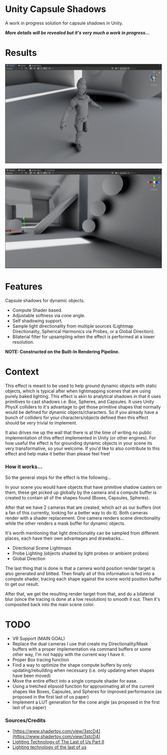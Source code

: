 # Unity Capsule Shadows

A work in progress solution for capsule shadows in Unity.

***More details will be revealed but it's very much a work in progress...***

# Results
![char1](GithubContent/char1.png)

![env1](GithubContent/env1.png)

# Features

Capsule shadows for dynamic objects.

- Compute Shader based.
- Adjustable softness via cone angle.
- Self shadowing support.
- Sample light directionality from multiple sources (Lightmap Directionality, Spherical Harmonics via Probes, or a Global Direction).
- Bilaterial filter for upsampling when the effect is performed at a lower resolution.

**NOTE: Constructed on the Built-In Rendering Pipeline.**

# Context

This effect is meant to be used to help ground dynamic objects with static objects, which is typical after when lightmapping scenes that are using purely baked lighting. This effect is akin to analytical shadows in that it uses primitives to cast shadows i.e. Box, Spheres, and Capsules. It uses Unity PhysX colliders to it's advantage to get those primitive shapes that normally would be defined for dynamic objects/characters. So if you already have a bunch of colliders for your characters/objects defined then this effect should be very trivial to implement.

It also drives me up the wall that there is at the time of writing no public implementation of this effect implemented in Unity (or other engines). For how useful the effect is for grounding dynamic objects in your scene its very transformative, so your welcome. If you'd like to also contribute to this effect and help make it better than please feel free!

### How it works...
So the general steps for the effect is the following...

In your scene you would have objects that have primitive shadow casters on them, these get picked up globally by the camera and a compute buffer is created to contain all of the shapes found (Boxes, Capsules, Spheres).

After that we have 2 cameras that are created, which act as our buffers (not a fan of this currently, looking for a better way to do it). Both cameras render with a shader replacement. One camera renders scene directionality while the other renders a mask buffer for dynamic objects. 

It's worth mentioning that light directionality can be sampled from different places, each have their own advantages and drawbacks...
- Directional Scene Lightmaps
- Probe Lighting (objects shaded by light probes or ambient probes)
- Global Direction

The last thing that is done is that a camera world position render target is also generated and blitted. Then finally all of this information is fed into a compute shader, tracing each shape against the scene world position buffer to get our result.

After that, we get the resulting render target from that, and do a bilaterial blur (since the tracing is done at a low resolution) to smooth it out. Then it's composited back into the main scene color.

# TODO

- VR Support (MAIN GOAL)
- Replace the dual cameras I use that create my Directionality/Mask buffers with a proper implementation via command buffers or some other way, I'm not happy with the current way I have it.
- Proper Box tracing function
- Find a way to optimize the shape compute buffers by only updating/rebuilding when necessary (i.e. only updating when shapes have been moved)
- Move the entire effect into a single compute shader for ease.
- Using a tretched elipsoid function for approximating all of the current shapes like Boxes, Capsules, and Spheres for improved performance (as proposed in the first last of us paper)
- Implement a LUT generation for the cone angle (as proposed in the first last of us paper)

### Sources/Credits

- [https://www.shadertoy.com/view/3stcD4](https://www.shadertoy.com/view/3stcD4)
- [Lighting Technology of The Last of Us Part II](https://history.siggraph.org/learning/lighting-technology-of-the-last-of-us-part-ii-by-doghramachi/)
- [Lighting technology of the last of us](http://miciwan.com/SIGGRAPH2013/Lighting%20Technology%20of%20The%20Last%20Of%20Us.pdf)
